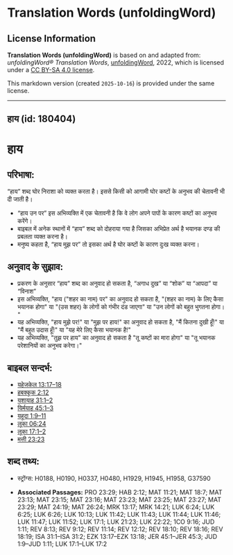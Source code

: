 # Translation Words (unfoldingWord)

## License Information

**Translation Words (unfoldingWord)** is based on and adapted from: _unfoldingWord® Translation Words_, [unfoldingWord](https://unfoldingword.org/utw), 2022, which is licensed under a [CC BY-SA 4.0 license](https://creativecommons.org/licenses/by-sa/4.0/legalcode.en).

This markdown version (created `2025-10-16`) is provided under the same license.



--------------------------------

## हाय (id: 180404)

हाय
===

परिभाषा:
--------

“हाय” शब्द घोर निराशा को व्यक्त करता है। इससे किसी को आगामी घोर कष्टों के अनुभव की चेतावनी भी दी जाती है।

* “हाय उन पर” इस अभिव्यक्ति में एक चेतावनी है कि वे लोग अपने पापों के कारण कष्टों का अनुभव करेंगे।
* बाइबल में अनेक स्थानों में “हाय” शब्द को दोहराया गया है जिसका अभिप्रेत अर्थ है भयानक दण्ड की प्रबलता व्यक्त करना है।
* मनुष्य कहता है, “हाय मुझ पर” तो इसका अर्थ है घोर कष्टों के कारण दुःख व्यक्त करना।

अनुवाद के सुझाव:
----------------

* प्रकरण के अनुसार “हाय” शब्द का अनुवाद हो सकता है, “अगाध दुख” या “शोक” या “आपदा” या “विनाश”
* इस अभिव्यक्ति, "हाय ("शहर का नाम) पर" का अनुवाद हो सकता है, "(शहर का नाम) के लिए कैसा भयानक होगा" या "(उस शहर) के लोगों को गंभीर दंड जाएगा" या "उन लोगों को बहुत भुगतना होगा। "
* यह अभिव्यक्ति, "हाय मुझे पर!" या "मुझ पर हाय!" का अनुवाद हो सकता है, "मैं कितना दुखी हूँ!" या "मैं बहुत उदास हूँ!" या "यह मेरे लिए कैसा भयानक है!"
* यह अभिव्यक्ति, "तुझ पर हाय" का अनुवाद हो सकता है "तू कष्टों का मारा होगा" या "तू भयानक परेशानियों का अनुभव करेगा।"

बाइबल सन्दर्भ:
--------------

* [यहेजकेल 13:17–18](https://ref.ly/Ezek13:17-Ezek13:18)
* [हबक्कूक 2:12](https://ref.ly/Hab2:12)
* [यशायाह 31:1–2](https://ref.ly/Isa31:1-Isa31:2)
* [यिर्मयाह 45:1–3](https://ref.ly/Jer45:1-Jer45:3)
* [यहूदा 1:9–11](https://ref.ly/Jude1:9-Jude1:11)
* [लूका 06:24](https://ref.ly/Luke6:24)
* [लूका 17:1–2](https://ref.ly/Luke17:1-Luke17:2)
* [मत्ती 23:23](https://ref.ly/Matt23:23)

शब्द तथ्य:
----------

* स्ट्रोंग्स: H0188, H0190, H0337, H0480, H1929, H1945, H1958, G37590

* **Associated Passages:** PRO 23:29; HAB 2:12; MAT 11:21; MAT 18:7; MAT 23:13; MAT 23:15; MAT 23:16; MAT 23:23; MAT 23:25; MAT 23:27; MAT 23:29; MAT 24:19; MAT 26:24; MRK 13:17; MRK 14:21; LUK 6:24; LUK 6:25; LUK 6:26; LUK 10:13; LUK 11:42; LUK 11:43; LUK 11:44; LUK 11:46; LUK 11:47; LUK 11:52; LUK 17:1; LUK 21:23; LUK 22:22; 1CO 9:16; JUD 1:11; REV 8:13; REV 9:12; REV 11:14; REV 12:12; REV 18:10; REV 18:16; REV 18:19; ISA 31:1–ISA 31:2; EZK 13:17–EZK 13:18; JER 45:1–JER 45:3; JUD 1:9–JUD 1:11; LUK 17:1–LUK 17:2

